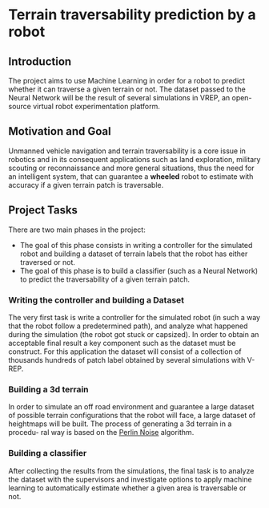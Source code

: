 # Terrain traversability prediction by a robot

## Introduction

The project aims to use Machine Learning in order for a robot to predict whether it can traverse a given terrain or not. The dataset passed to the Neural Network will be the result of several simulations in VREP, an open-source virtual robot experimentation platform.

## Motivation and Goal

Unmanned vehicle navigation and terrain traversability is a core issue in robotics and in its consequent applications such as land exploration, military scouting or reconnaissance and more general situations, thus the need for an intelligent system, that can guarantee a **wheeled** robot to estimate with accuracy if a given terrain patch is traversable.

## Project Tasks

There are two main phases in the project:

- The goal of this phase consists in writing a controller for the simulated robot and building a dataset of terrain labels that the robot has either traversed or not.
- The goal of this phase is to build a classifier (such as a Neural Network) to predict the traversability of a given terrain patch.

### Writing the controller and building a Dataset

The very first task is write a controller for the simulated robot (in such a way that the robot follow a predetermined path), and analyze what happened during the simulation (the robot got stuck or capsized). In order to obtain an acceptable final result a key component such as the dataset must be construct. For this application the dataset will consist of a collection of thousands hundreds of patch label obtained by several simulations with V-REP.

### Building a 3d terrain

In order to simulate an off road environment and guarantee a large dataset of possible terrain configurations that the robot will face, a large dataset of heightmaps will be built. The process of generating a 3d terrain in a procedu- ral way is based on the [Perlin Noise](https://en.wikipedia.org/wiki/Perlin_noise#Algorithm_detail) algorithm.

### Building a classifier

After collecting the results from the simulations, the final task is to analyze the dataset with the supervisors and investigate options to apply machine learning to automatically estimate whether a given area is traversable or not.
